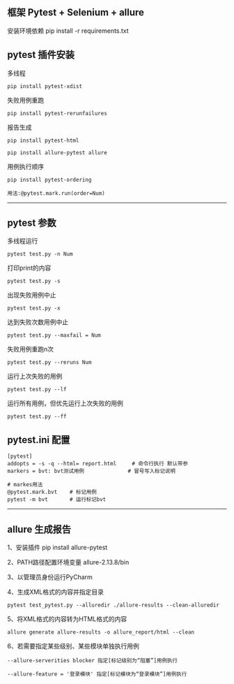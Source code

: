 
## 框架 Pytest + Selenium + allure
安装环境依赖 pip install -r requirements.txt






## pytest 插件安装
多线程

    pip install pytest-xdist

失败用例重跑

    pip install pytest-rerunfailures 

报告生成

    pip install pytest-html 

    pip install allure-pytest allure

用例执行顺序

    pip install pytest-ordering 

    用法:@pytest.mark.run(order=Num)

---

## pytest 参数

多线程运行 

    pytest test.py -n Num 

打印print的内容

    pytest test.py -s

出现失败用例中止

    pytest test.py -x

达到失败次数用例中止 

    pytest test.py --maxfail = Num

失败用例重跑n次

    pytest test.py --reruns Num

运行上次失败的用例 

    pytest test.py --lf

运行所有用例，但优先运行上次失败的用例

    pytest test.py --ff
   

## pytest.ini 配置

    [pytest]
    addopts = -s -q --html= report.html     # 命令行执行 默认带参
    markers = bvt: bvt测试用例              # 冒号写入标记说明
    
    # markes用法
    @pytest.mark.bvt    # 标记用例   
    pytest -m bvt       # 运行标记bvt
    
---

## allure 生成报告

1、安装插件 pip install allure-pytest

2、PATH路径配置环境变量 allure-2.13.8/bin

3、以管理员身份运行PyCharm

4、生成XML格式的内容并指定目录 

    pytest test_pytest.py --alluredir ./allure-results --clean-alluredir      

5、将XML格式的内容转为HTML格式的内容

    allure generate allure-results -o allure_report/html --clean

6、若需要指定某些级别、某些模块单独执行用例

    --allure-serverities blocker 指定[标记级别为“阻塞”]用例执行 

    --allure-feature = '登录模块' 指定[标记模块为“登录模块”]用例执行


